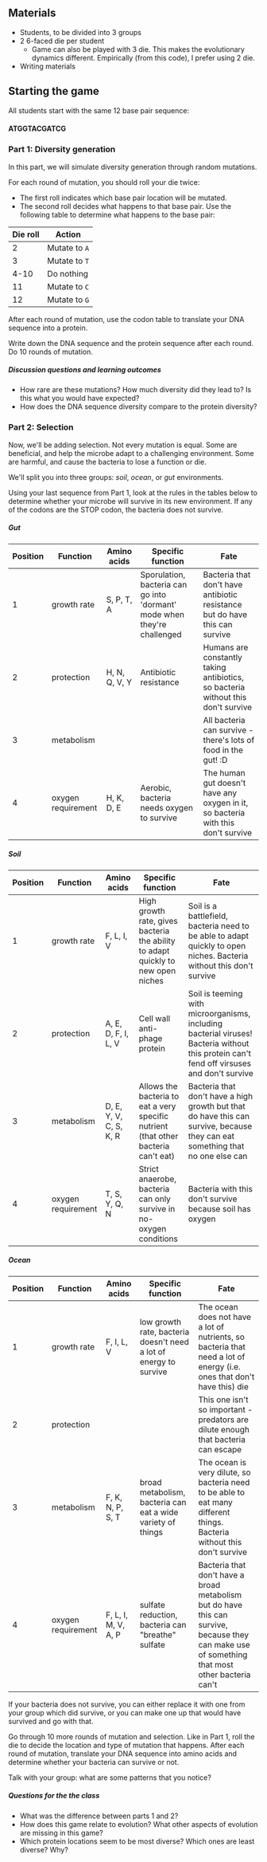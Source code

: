 
## Materials
* Students, to be divided into 3 groups
* 2 6-faced die per student
  * Game can also be played with 3 die. This makes the evolutionary dynamics different. Empirically (from this code), I prefer using 2 die.
* Writing materials

## Starting the game

All students start with the same 12 base pair sequence:

#### ATGGTACGATCG

### Part 1: Diversity generation

In this part, we will simulate diversity generation through random mutations.

For each round of mutation, you should roll your die twice:
* The first roll indicates which base pair location will be mutated.
* The second roll decides what happens to that base pair. Use the following table to determine what happens to the base pair:

| Die roll | Action        |
|----------|---------------|
| 2        | Mutate to `A` |
| 3        | Mutate to `T` |
| 4-10     | Do nothing    |
| 11       | Mutate to `C` |
| 12       | Mutate to `G` |

After each round of mutation, use the codon table to translate your DNA sequence into a protein.

Write down the DNA sequence and the protein sequence after each round. Do 10 rounds of mutation.

##### Discussion questions and learning outcomes

* How rare are these mutations? How much diversity did they lead to? Is this what you would have expected?
* How does the DNA sequence diversity compare to the protein diversity?

### Part 2: Selection

Now, we'll be adding selection. Not every mutation is equal. Some are beneficial, and help the microbe adapt to a challenging environment. Some are harmful, and cause the bacteria to lose a function or die.

We'll split you into three groups: *soil*, *ocean*, or *gut* environments.

Using your last sequence from Part 1, look at the rules in the tables below to determine whether your microbe will survive in its new environment. If any of the codons are the STOP codon, the bacteria does not survive.

##### Gut

| Position | Function           | Amino acids   | Specific function                                | Fate                                                                        |
|----------|--------------------|---------------|--------------------------------------------------|-----------------------------------------------------------------------------|
| 1        | growth rate        | S, P, T, A    | Sporulation, bacteria can go into 'dormant' mode when they're challenged | Bacteria that don't have antibiotic resistance but do have this can survive |
| 2        | protection         | H, N, Q, V, Y | Antibiotic resistance                            | Humans are constantly taking antibiotics, so bacteria without this don't survive                                         |
| 3        | metabolism         |               |                                                  | All bacteria can survive - there's lots of food in the gut! :D              |
| 4        | oxygen requirement | H, K, D, E    | Aerobic, bacteria needs oxygen to survive        | The human gut doesn't have any oxygen in it, so bacteria with this don't survive                                            |

##### Soil

| Position | Function           | Amino acids            | Specific function                                                                   | Fate                                                                |
|----------|--------------------|------------------------|-------------------------------------------------------------------------------------|---------------------------------------------------------------------|
| 1        | growth rate        | F, L, I, V             | High growth rate, gives bacteria the ability to adapt quickly to new open niches    | Soil is a battlefield, bacteria need to be able to adapt quickly to open niches. Bacteria without this don't survive                                 |
| 2        | protection         | A, E, D, F, I, L, V    | Cell wall anti-phage protein                                                        | Soil is teeming with microorganisms, including bacterial viruses! Bacteria without this protein can't fend off virsuses and don't survive                                 |
| 3        | metabolism         | D, E, Y, V, C, S, K, R | Allows the bacteria to eat a very specific nutrient (that other bacteria can't eat) | Bacteria that don't have a high growth but that do have this can survive, because they can eat something that no one else can |
| 4        | oxygen requirement | T, S, Y, Q, N          | Strict anaerobe, bacteria can only survive in no-oxygen conditions                  | Bacteria with this don't survive because soil has oxygen                                    |

##### Ocean

| Position | Function           | Amino acids         | Specific function                                                                    | Fate                                                                        |
|----------|--------------------|---------------------|--------------------------------------------------------------------------------------|-----------------------------------------------------------------------------|
| 1        | growth rate        | F, I, L, V          | low growth rate, bacteria doesn't need a lot of energy to survive                    | The ocean does not have a lot of nutrients, so bacteria that need a lot of energy (i.e. ones that don't have this) die                                         |
| 2        | protection         |                     |                                                                                      | This one isn't so important - predators are dilute enough that bacteria can escape |
| 3        | metabolism         | F, K, N, P, S, T    | broad metabolism, bacteria can eat a wide variety of things                          | The ocean is very dilute, so bacteria need to be able to eat many different things. Bacteria without this don't survive                                         |
| 4        | oxygen requirement | F, L, I, M, V, A, P | sulfate reduction, bacteria can "breathe" sulfate | Bacteria that don't have a broad metabolism but do have this can survive, because they can make use of something that most other bacteria can't      |

If your bacteria does not survive, you can either replace it with one from your group which did survive, or you can make one up that would have survived and go with that.

Go through 10 more rounds of mutation and selection. Like in Part 1, roll the die to decide the location and type of mutation that happens. After each round of mutation, translate your DNA sequence into amino acids and determine whether your bacteria can survive or not.

Talk with your group: what are some patterns that you notice?

##### Questions for the the class
- What was the difference between parts 1 and 2?
- How does this game relate to evolution? What other aspects of evolution are missing in this game?
- Which protein locations seem to be most diverse? Which ones are least diverse? Why?
